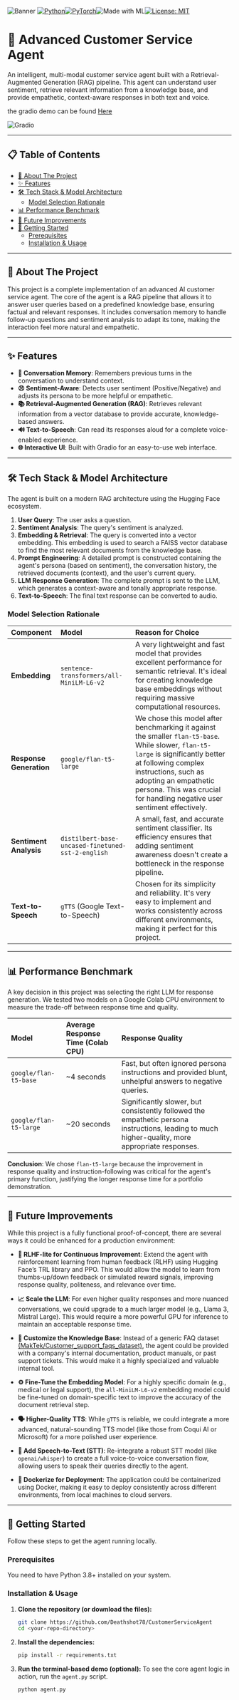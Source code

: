 ![Banner](assets/banner.png)
[![Python](https://img.shields.io/badge/Python-3.12.11-blue?logo=python)](https://www.python.org/)[![PyTorch](https://img.shields.io/badge/PyTorch-2.8-EE4C2C?logo=pytorch)](https://pytorch.org/)![Made with ML](https://img.shields.io/badge/Made%20with-ML-blueviolet?logo=openai)[![License: MIT](https://img.shields.io/badge/License-MIT-yellow.svg)](LICENSE)

# 🤖 Advanced Customer Service Agent

An intelligent, multi-modal customer service agent built with a Retrieval-Augmented Generation (RAG) pipeline. This agent can understand user sentiment, retrieve relevant information from a knowledge base, and provide empathetic, context-aware responses in both text and voice.

the gradio demo can be found [Here](https://huggingface.co/datasets/MakTek/Customer_support_faqs_dataset)

![Gradio](assets/gradio.png)

---

## 📋 Table of Contents

- [📖 About The Project](#-about-the-project)
- [✨ Features](#-features)
- [🛠️ Tech Stack & Model Architecture](#️-tech-stack--model-architecture)
  - [Model Selection Rationale](#model-selection-rationale)
- [📊 Performance Benchmark](#-performance-benchmark)
- [🔮 Future Improvements](#-future-improvements)
- [🚀 Getting Started](#-getting-started)
  - [Prerequisites](#prerequisites)
  - [Installation & Usage](#installation--usage)

---

## 📖 About The Project

This project is a complete implementation of an advanced AI customer service agent. The core of the agent is a RAG pipeline that allows it to answer user queries based on a predefined knowledge base, ensuring factual and relevant responses. It includes conversation memory to handle follow-up questions and sentiment analysis to adapt its tone, making the interaction feel more natural and empathetic.

---

## ✨ Features

- **🧠 Conversation Memory**: Remembers previous turns in the conversation to understand context.
- **😠 Sentiment-Aware**: Detects user sentiment (Positive/Negative) and adjusts its persona to be more helpful or empathetic.
- **📚 Retrieval-Augmented Generation (RAG)**: Retrieves relevant information from a vector database to provide accurate, knowledge-based answers.
- **🔊 Text-to-Speech**: Can read its responses aloud for a complete voice-enabled experience.
- **🌐 Interactive UI**: Built with Gradio for an easy-to-use web interface.

---

## 🛠️ Tech Stack & Model Architecture

The agent is built on a modern RAG architecture using the Hugging Face ecosystem.

1. **User Query**: The user asks a question.
2. **Sentiment Analysis**: The query's sentiment is analyzed.
3. **Embedding & Retrieval**: The query is converted into a vector embedding. This embedding is used to search a FAISS vector database to find the most relevant documents from the knowledge base.
4. **Prompt Engineering**: A detailed prompt is constructed containing the agent's persona (based on sentiment), the conversation history, the retrieved documents (context), and the user's current query.
5. **LLM Response Generation**: The complete prompt is sent to the LLM, which generates a context-aware and tonally appropriate response.
6. **Text-to-Speech**: The final text response can be converted to audio.

### Model Selection Rationale

| Component | Model | Reason for Choice |
| :--- | :--- | :--- |
| **Embedding** | `sentence-transformers/all-MiniLM-L6-v2` | A very lightweight and fast model that provides excellent performance for semantic retrieval. It's ideal for creating knowledge base embeddings without requiring massive computational resources. |
| **Response Generation** | `google/flan-t5-large` | We chose this model after benchmarking it against the smaller `flan-t5-base`. While slower, `flan-t5-large` is significantly better at following complex instructions, such as adopting an empathetic persona. This was crucial for handling negative user sentiment effectively. |
| **Sentiment Analysis** | `distilbert-base-uncased-finetuned-sst-2-english` | A small, fast, and accurate sentiment classifier. Its efficiency ensures that adding sentiment awareness doesn't create a bottleneck in the response pipeline. |
| **Text-to-Speech** | `gTTS` (Google Text-to-Speech) | Chosen for its simplicity and reliability. It's very easy to implement and works consistently across different environments, making it perfect for this project. |

---

## 📊 Performance Benchmark

A key decision in this project was selecting the right LLM for response generation. We tested two models on a Google Colab CPU environment to measure the trade-off between response time and quality.

| Model | Average Response Time (Colab CPU) | Response Quality |
| :--- | :--- | :--- |
| `google/flan-t5-base` | ~4 seconds | Fast, but often ignored persona instructions and provided blunt, unhelpful answers to negative queries. |
| `google/flan-t5-large` | ~20 seconds | Significantly slower, but consistently followed the empathetic persona instructions, leading to much higher-quality, more appropriate responses. |

**Conclusion**: We chose `flan-t5-large` because the improvement in response quality and instruction-following was critical for the agent's primary function, justifying the longer response time for a portfolio demonstration.

---

## 🔮 Future Improvements

While this project is a fully functional proof-of-concept, there are several ways it could be enhanced for a production environment:

- **🤖 RLHF-lite for Continuous Improvement**: Extend the agent with reinforcement learning from human feedback (RLHF) using Hugging Face’s TRL library and PPO. This would allow the model to learn from thumbs-up/down feedback or simulated reward signals, improving response quality, politeness, and relevance over time.

- **📈 Scale the LLM**: For even higher quality responses and more nuanced conversations, we could upgrade to a much larger model (e.g., Llama 3, Mistral Large). This would require a more powerful GPU for inference to maintain an acceptable response time.

- **🎯 Customize the Knowledge Base**: Instead of a generic FAQ dataset [(MakTek/Customer_support_faqs_dataset)](https://huggingface.co/datasets/MakTek/Customer_support_faqs_dataset), the agent could be provided with a company's internal documentation, product manuals, or past support tickets. This would make it a highly specialized and valuable internal tool.

- **⚙️ Fine-Tune the Embedding Model**: For a highly specific domain (e.g., medical or legal support), the `all-MiniLM-L6-v2` embedding model could be fine-tuned on domain-specific text to improve the accuracy of the document retrieval step.

- **🗣️ Higher-Quality TTS**: While `gTTS` is reliable, we could integrate a more advanced, natural-sounding TTS model (like those from Coqui AI or Microsoft) for a more polished user experience.

- **🎤 Add Speech-to-Text (STT)**: Re-integrate a robust STT model (like `openai/whisper`) to create a full voice-to-voice conversation flow, allowing users to speak their queries directly to the agent.

- **🐳 Dockerize for Deployment**: The application could be containerized using Docker, making it easy to deploy consistently across different environments, from local machines to cloud servers.

---

## 🚀 Getting Started

Follow these steps to get the agent running locally.

### Prerequisites

You need to have Python 3.8+ installed on your system.

### Installation & Usage

1. **Clone the repository (or download the files):**

    ```sh
    git clone https://github.com/Deathshot78/CustomerServiceAgent
    cd <your-repo-directory>
    ```

2.  **Install the dependencies:**
    ```sh
    pip install -r requirements.txt
    ```

3.  **Run the terminal-based demo (optional):**
    To see the core agent logic in action, run the `agent.py` script.
    ```sh
    python agent.py
    ```
